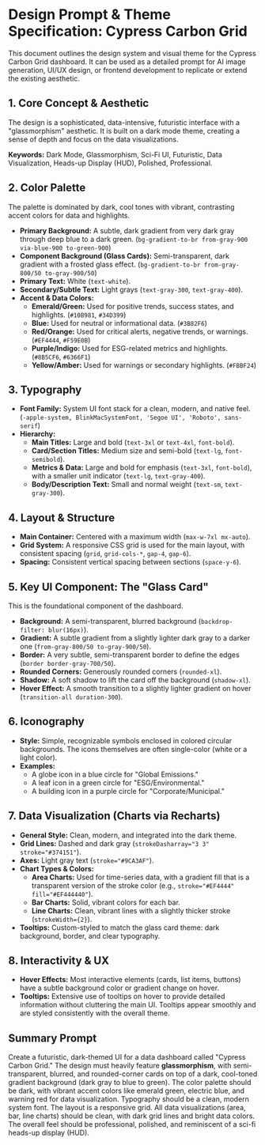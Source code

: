 # Design Prompt & Theme Specification: Cypress Carbon Grid

This document outlines the design system and visual theme for the Cypress Carbon Grid dashboard. It can be used as a detailed prompt for AI image generation, UI/UX design, or frontend development to replicate or extend the existing aesthetic.

## 1. Core Concept & Aesthetic

The design is a sophisticated, data-intensive, futuristic interface with a "glassmorphism" aesthetic. It is built on a dark mode theme, creating a sense of depth and focus on the data visualizations.

**Keywords:** Dark Mode, Glassmorphism, Sci-Fi UI, Futuristic, Data Visualization, Heads-up Display (HUD), Polished, Professional.

## 2. Color Palette

The palette is dominated by dark, cool tones with vibrant, contrasting accent colors for data and highlights.

- **Primary Background:** A subtle, dark gradient from very dark gray through deep blue to a dark green. (`bg-gradient-to-br from-gray-900 via-blue-900 to-green-900`)
- **Component Background (Glass Cards):** Semi-transparent, dark gradient with a frosted glass effect. (`bg-gradient-to-br from-gray-800/50 to-gray-900/50`)
- **Primary Text:** White (`text-white`).
- **Secondary/Subtle Text:** Light grays (`text-gray-300`, `text-gray-400`).
- **Accent & Data Colors:**
    - **Emerald/Green:** Used for positive trends, success states, and highlights. (`#10B981`, `#34D399`)
    - **Blue:** Used for neutral or informational data. (`#3B82F6`)
    - **Red/Orange:** Used for critical alerts, negative trends, or warnings. (`#EF4444`, `#F59E0B`)
    - **Purple/Indigo:** Used for ESG-related metrics and highlights. (`#8B5CF6`, `#6366F1`)
    - **Yellow/Amber:** Used for warnings or secondary highlights. (`#FBBF24`)

## 3. Typography

- **Font Family:** System UI font stack for a clean, modern, and native feel. (`-apple-system, BlinkMacSystemFont, 'Segoe UI', 'Roboto', sans-serif`)
- **Hierarchy:**
    - **Main Titles:** Large and bold (`text-3xl` or `text-4xl`, `font-bold`).
    - **Card/Section Titles:** Medium size and semi-bold (`text-lg`, `font-semibold`).
    - **Metrics & Data:** Large and bold for emphasis (`text-3xl`, `font-bold`), with a smaller unit indicator (`text-lg`, `text-gray-400`).
    - **Body/Description Text:** Small and normal weight (`text-sm`, `text-gray-300`).

## 4. Layout & Structure

- **Main Container:** Centered with a maximum width (`max-w-7xl mx-auto`).
- **Grid System:** A responsive CSS grid is used for the main layout, with consistent spacing (`grid`, `grid-cols-*`, `gap-4`, `gap-6`).
- **Spacing:** Consistent vertical spacing between sections (`space-y-6`).

## 5. Key UI Component: The "Glass Card"

This is the foundational component of the dashboard.

- **Background:** A semi-transparent, blurred background (`backdrop-filter: blur(16px)`).
- **Gradient:** A subtle gradient from a slightly lighter dark gray to a darker one (`from-gray-800/50 to-gray-900/50`).
- **Border:** A very subtle, semi-transparent border to define the edges (`border border-gray-700/50`).
- **Rounded Corners:** Generously rounded corners (`rounded-xl`).
- **Shadow:** A soft shadow to lift the card off the background (`shadow-xl`).
- **Hover Effect:** A smooth transition to a slightly lighter gradient on hover (`transition-all duration-300`).

## 6. Iconography

- **Style:** Simple, recognizable symbols enclosed in colored circular backgrounds. The icons themselves are often single-color (white or a light color).
- **Examples:**
    - A globe icon in a blue circle for "Global Emissions."
    - A leaf icon in a green circle for "ESG/Environmental."
    - A building icon in a purple circle for "Corporate/Municipal."

## 7. Data Visualization (Charts via Recharts)

- **General Style:** Clean, modern, and integrated into the dark theme.
- **Grid Lines:** Dashed and dark gray (`strokeDasharray="3 3" stroke="#374151"`).
- **Axes:** Light gray text (`stroke="#9CA3AF"`).
- **Chart Types & Colors:**
    - **Area Charts:** Used for time-series data, with a gradient fill that is a transparent version of the stroke color (e.g., `stroke="#EF4444" fill="#EF444440"`).
    - **Bar Charts:** Solid, vibrant colors for each bar.
    - **Line Charts:** Clean, vibrant lines with a slightly thicker stroke (`strokeWidth={2}`).
- **Tooltips:** Custom-styled to match the glass card theme: dark background, border, and clear typography.

## 8. Interactivity & UX

- **Hover Effects:** Most interactive elements (cards, list items, buttons) have a subtle background color or gradient change on hover.
- **Tooltips:** Extensive use of tooltips on hover to provide detailed information without cluttering the main UI. Tooltips appear smoothly and are styled consistently with the overall theme.

## Summary Prompt

Create a futuristic, dark-themed UI for a data dashboard called "Cypress Carbon Grid." The design must heavily feature **glassmorphism**, with semi-transparent, blurred, and rounded-corner cards on top of a dark, cool-toned gradient background (dark gray to blue to green). The color palette should be dark, with vibrant accent colors like emerald green, electric blue, and warning red for data visualization. Typography should be a clean, modern system font. The layout is a responsive grid. All data visualizations (area, bar, line charts) should be clean, with dark grid lines and bright data colors. The overall feel should be professional, polished, and reminiscent of a sci-fi heads-up display (HUD).
